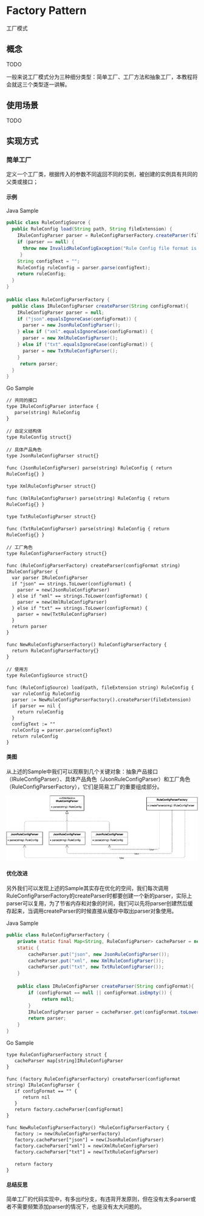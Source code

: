 # Factory Pattern
工厂模式

## 概念
TODO

一般来说工厂模式分为三种细分类型：简单工厂、工厂方法和抽象工厂，本教程将会就这三个类型逐一讲解。

## 使用场景
TODO

## 实现方式

### 简单工厂

定义一个工厂类，根据传入的参数不同返回不同的实例，被创建的实例具有共同的父类或接口；


#### 示例
Java Sample

```java
public class RuleConfigSource {
  public RuleConfig load(String path, String fileExtension) {
    IRuleConfigParser parser = RuleConfigParserFactory.createParser(fileExtension);
    if (parser == null) {
      throw new InvalidRuleConfigException("Rule Config file format is not supported:", fileExtension)
     }
    String configText = "";
    RuleConfig ruleConfig = parser.parse(configText);
    return ruleConfig;
  }
}

public class RuleConfigParserFactory {
  public class IRuleConfigParser createParser(String configFormat){
    IRuleConfigParser parser = null;
    if ("json".equalsIgnoreCase(configFormat)) {
      parser = new JsonRuleConfigParser();
    } else if ("xml".equalsIgnoreCase(configFormat)) {
      parser = new XmlRuleConfigParser();
    } else if ("txt".equalsIgnoreCase(configFormat)) {
      parser = new TxtRuleConfigParser();
    }
     return parser;
  }
}
```

Go Sample
```golang
// 共同的接口
type IRuleConfigParser interface {
   parse(string) RuleConfig
}

// 自定义结构体
type RuleConfig struct{}

// 具体产品角色
type JsonRuleConfigParser struct{}

func (JsonRuleConfigParser) parse(string) RuleConfig { return RuleConfig{} }

type XmlRuleConfigParser struct{}

func (XmlRuleConfigParser) parse(string) RuleConfig { return RuleConfig{} }

type TxtRuleConfigParser struct{}

func (TxtRuleConfigParser) parse(string) RuleConfig { return RuleConfig{} }

// 工厂角色
type RuleConfigParserFactory struct{}

func (RuleConfigParserFactory) createParser(configFormat string) IRuleConfigParser {
  var parser IRuleConfigParser
  if "json" == strings.ToLower(configFormat) {
    parser = new(JsonRuleConfigParser)
  } else if "xml" == strings.ToLower(configFormat) {
    parser = new(XmlRuleConfigParser)
  } else if "txt" == strings.ToLower(configFormat) {
    parser = new(TxtRuleConfigParser)
  }
  return parser
}

func NewRuleConfigParserFactory() RuleConfigParserFactory {
  return RuleConfigParserFactory{}
}

// 使用方
type RuleConfigSource struct{}

func (RuleConfigSource) load(path, fileExtension string) RuleConfig {
  var ruleConfig RuleConfig
  parser := NewRuleConfigParserFactory().createParser(fileExtension)
  if parser == nil {
    return ruleConfig
  }
  configText := ""
  ruleConfig = parser.parse(configText)
  return ruleConfig
}
```

#### 类图

从上述的Sample中我们可以观察到几个关键对象：抽象产品接口（IRuleConfigParser）、具体产品角色（JsonRuleConfigParser）和工厂角色（RuleConfigParserFactory），它们是简易工厂的重要组成部分。

![](factory_1.jpg)

#### 优化改进

另外我们可以发现上述的Sample其实存在优化的空间，我们每次调用RuleConfigParserFactory的createParser时都要创建一个新的parser，实际上parser可以复用，为了节省内存和对象的时间，我们可以先将parser创建然后缓存起来，当调用createParser的时候直接从缓存中取出parser对象使用。

Java Sample

```java
public class RuleConfigParserFactory {
    private static final Map<String, RuleConfigParser> cacheParser = new HashMap<>()
    static {
        cacheParser.put("json", new JsonRuleConfigParser());
        cacheParser.put("xml", new XmlRuleConfigParser());
        cacheParser.put("txt", new TxtRuleConfigParser());
    }
    
    public class IRuleConfigParser createParser(String configFormat){
        if (configFormat == null || configFormat.isEmpty()) {
             return null;
        }
        IRuleConfigParser parser = cacheParser.get(configFormat.toLowerCase());
        return parser;
    }
}
```

Go Sample
```golang
type RuleConfigParserFactory struct {
   cacheParser map[string]IRuleConfigParser
}

func (factory RuleConfigParserFactory) createParser(configFormat string) IRuleConfigParser {
   if configFormat == "" {
      return nil
   }
   return factory.cacheParser[configFormat]
}

func NewRuleConfigParserFactory() *RuleConfigParserFactory {
   factory := new(RuleConfigParserFactory)
   factory.cacheParser["json"] = new(JsonRuleConfigParser)
   factory.cacheParser["xml"] = new(XmlRuleConfigParser)
   factory.cacheParser["txt"] = new(TxtRuleConfigParser)

   return factory
}
```

#### 总结反思
简单工厂的代码实现中，有多出if分支，有违背开发原则，但在没有太多parser或者不需要频繁添加parser的情况下，也是没有太大问题的。